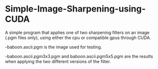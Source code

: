 # Simple-Image-Sharpening-using-CUDA
A simple program that applies one of two sharpening filters on an image (.pgm files only), using either the cpu or compatible gpus through CUDA.

-baboon.ascii.pgm is the image used for testing.

-baboon.ascii.pgm3x3.pgm and baboon.ascii.pgm5x5.pgm are the results when applying the two different versions of the filter.
